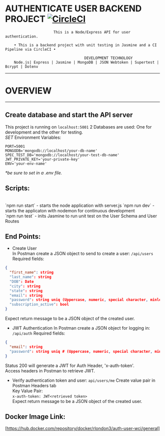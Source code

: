 AUTHENTICATE USER BACKEND PROJECT [![CircleCI](https://dl.circleci.com/status-badge/img/gh/rlondon3/authenticate-user/tree/main.svg?style=svg)](https://dl.circleci.com/status-badge/redirect/gh/rlondon3/authenticate-user/tree/main)
=======================================================
                          This is a Node/Express API for user authentication.

        • This is a backend project with unit testing in Jasmine and a CI Pipeline via CircleCI •
      
                                        DEVELOPMENT TECHNOLOGY
        Node.js| Express | Jasmine | MongoDB | JSON Webtoken | Supertest | Bcrypt | Dotenv 
 ___________________________________________________________________

# OVERVIEW
---------------------------
## Create database and start the API server  
This project is running on `localhost:5001` 
2 Databases are used: One for development and the other for testing.  
*SET* Environment Variables:
```   
PORT=5001 
MONGODB='mongodb://localhost/your-db-name'
SPEC_TEST_DB='mongodb://localhost/your-test-db-name'
JWT_PRIVATE_KEY='your-private-key'
ENV='your-env-name'
```
_*be sure to set in a .env file._  

## Scripts:
<br>
`npm run start` - starts the node application with server.js
`npm run dev` - starts the applicaton with nodemon for continuous development<br/>
`npm run test` - inits Jasmine to run unit test on the User Schema and User Routes
 

## End Points: 
- Create User  
In Postman create a JSON object to send to create a user: `/api/users` 
Required fields:  
```json
{
  "first_name": string 
  "last_name": string 
  "DOB": Date
  "city": string 
  "state": string 
  "email": string 
  "password": string uniq (Uppercase, numeric, special character, minlengh: 8) 
  "subscription_active": bool 
}
```
Expect return message to be a JSON object of the created user.

- JWT Authentication 
In Postman create a JSON object for logging in: `/api/auth` 
Required fields: 
```json
{
  "email": string
  "password": string uniq # (Uppercase, numeric, special character, minlengh: 8) 
} 
```
Status 200 will generate a JWT for Auth Header, 'x-auth-token'.  
Access headers in Postman to retrieve JWT.  

- Verify authentication token and user: `api/users/me` 
Create value pair in Postman Headers tab   
Key Value Pair:   
`x-auth-token: JWT<retrieved token>`   
Expect return message to be a JSON object of the created user.  

## Docker Image Link: 
[https://hub.docker.com/repository/docker/rlondon3/auth-user-wci/general]
